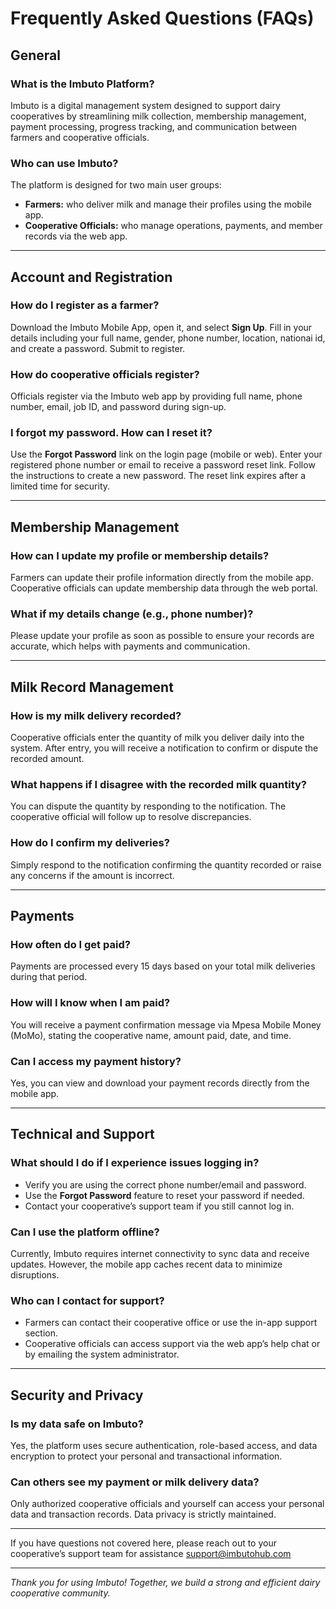 # Frequently Asked Questions (FAQs)

## General

### What is the Imbuto Platform?  
Imbuto is a digital management system designed to support dairy cooperatives by streamlining milk collection, membership management, payment processing, progress tracking, and communication between farmers and cooperative officials.

### Who can use Imbuto?  
The platform is designed for two main user groups:  
- **Farmers:** who deliver milk and manage their profiles using the mobile app.  
- **Cooperative Officials:** who manage operations, payments, and member records via the web app.

---

## Account and Registration

### How do I register as a farmer?  
Download the Imbuto Mobile App, open it, and select **Sign Up**. Fill in your details including your full name, gender, phone number, location, nationai id, and create a password. Submit to register.

### How do cooperative officials register?  
Officials register via the Imbuto web app by providing full name, phone number, email, job ID, and password during sign-up.

### I forgot my password. How can I reset it?  
Use the **Forgot Password** link on the login page (mobile or web). Enter your registered phone number or email to receive a password reset link. Follow the instructions to create a new password. The reset link expires after a limited time for security.

---

## Membership Management

### How can I update my profile or membership details?  
Farmers can update their profile information directly from the mobile app. Cooperative officials can update membership data through the web portal.

### What if my details change (e.g., phone number)?  
Please update your profile as soon as possible to ensure your records are accurate, which helps with payments and communication.

---

## Milk Record Management

### How is my milk delivery recorded?  
Cooperative officials enter the quantity of milk you deliver daily into the system. After entry, you will receive a notification to confirm or dispute the recorded amount.

### What happens if I disagree with the recorded milk quantity?  
You can dispute the quantity by responding to the notification. The cooperative official will follow up to resolve discrepancies.

### How do I confirm my deliveries?  
Simply respond to the notification confirming the quantity recorded or raise any concerns if the amount is incorrect.

---

## Payments

### How often do I get paid?  
Payments are processed every 15 days based on your total milk deliveries during that period.

### How will I know when I am paid?  
You will receive a payment confirmation message via Mpesa Mobile Money (MoMo), stating the cooperative name, amount paid, date, and time.

### Can I access my payment history?  
Yes, you can view and download your payment records directly from the mobile app.

---

## Technical and Support

### What should I do if I experience issues logging in?  
- Verify you are using the correct phone number/email and password.  
- Use the **Forgot Password** feature to reset your password if needed.  
- Contact your cooperative’s support team if you still cannot log in.

### Can I use the platform offline?  
Currently, Imbuto requires internet connectivity to sync data and receive updates. However, the mobile app caches recent data to minimize disruptions.

### Who can I contact for support?  
- Farmers can contact their cooperative office or use the in-app support section.  
- Cooperative officials can access support via the web app’s help chat or by emailing the system administrator.

---

## Security and Privacy

### Is my data safe on Imbuto?  
Yes, the platform uses secure authentication, role-based access, and data encryption to protect your personal and transactional information.

### Can others see my payment or milk delivery data?  
Only authorized cooperative officials and yourself can access your personal data and transaction records. Data privacy is strictly maintained.

---

If you have questions not covered here, please reach out to your cooperative’s support team for assistance support@imbutohub.com

---

*Thank you for using Imbuto! Together, we build a strong and efficient dairy cooperative community.*

